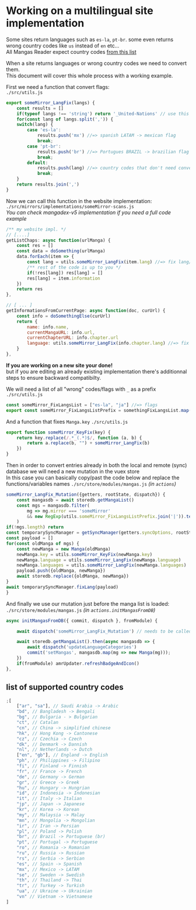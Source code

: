 # Working on a multilingual site implementation

Some sites return languages such as `es-la`, `pt-br`. some even returns wrong country codes like `us` instead of `en` etc...  
All Mangas Reader expect country codes [from this list](#list-of-supported-country-codes)

When a site returns languages or wrong country codes we need to convert them.  
This document will cover this whole process with a working example.

First we need a function that convert flags:  
`./src/utils.js`

```js
export someMirror_LangFix(langs) {
    const results = []
    if(typeof langs !== 'string') return '_United-Nations' // use this flag for unexpected languages
    for(const lang of langs.split(',')) {
    switch(lang) {
        case 'es-la':
            results.push('mx') //=> spanish LATAM -> mexican flag
            break;
        case 'pt-br':
            results.push('br') //=> Portugues BRAZIL -> brazilian flag
            break;
        default:
            results.push(lang) //=> country codes that don't need conversion
            break;
    }
    return results.join(',')
}
```

Now we can call this function in the website implementation:
`./src/mirrors/implementations/someMirror-scans.js`  
_You can check mangadex-v5 implementation if you need a full code example_

```js
/** my website impl. */
// [....]
getListChaps: async function(urlManga) {
    const res = []
    const data = doSomething(urlManga)
    data.forEach(item => {
        const lang = utils.someMirror_LangFix(item.lang) //=> fix lang/flag
        /** rest of the code is up to you */
        if(!res[lang]) res[lang] = []
        res[lang] = item.information
    })
    return res
},

// [ ... ]
getInformationsFromCurrentPage: async function(doc, curUrl) {
    const info = doSomethingElse(curUrl)
    return {
        name: info.name,
        currentMangaURL: info.url,
        currentChapterURL: info.chapter.url
        language: utils.someMirror_LangFix(info.chapter.lang) //=> fix lang/flag
    }
},
```

**If you are working on a new site your done!**  
but if you are editing an already existing implementation there's additionnal steps to ensure backward compatibilty.

We will need a list of all "wrong" codes/flags with `_` as a prefix  
`./src/utils.js`

```js
const someMirror_FixLangsList = ["es-la", "ja"] //=> flags
export const someMirror_FixLangsListPrefix = somethingFixLangsList.map(e => "_" + e) //=> flags with _prefix
```

And a function that fixes `Manga.key`
`./src/utils.js`

```js
export function someMirror_KeyFix(key) {
    return key.replace(/.*_(.*)$/, function (a, b) {
        return a.replace(b, "") + someMirror_LangFix(b)
    })
}
```

Then in order to convert entries already in both the local and remote (sync) database we will need a new mutation in the vuex store  
In this case you can basically copy/past the code below and replace the functions/variables names
`./src/store/modules/mangas.js` _(in `actions`)_

```js
someMirror_LangFix_Mutation({getters, rootState, dispatch}) {
    const mangasdb = await storedb.getMangaList()
    const mgs = mangasdb.filter(
        mg => mg.mirror === 'someMirror'
        && new RegExp(utils.someMirror_FixLangsListPrefix.join('|')).test(mg.key)
    )
if(!mgs.length) return
const temporarySyncManager = getSyncManager(getters.syncOptions, rootState, dispatch)
const payload = []
for(const oldManga of mgs) {
    const newManga = new Manga(oldManga)
    newManga.key = utils.someMirror_KeyFix(newManga.key)
    newManga.language = utils.someMirror_LangFix(newManga.language)
    newManga.languages = utils.someMirror_LangFix(newManga.languages)
    payload.push({oldManga, newManga})
    await storedb.replace({oldManga, newManga})
}
await temporarySyncManager.fixLang(payload)
}
```

And finally we use our mutation just before the manga list is loaded:  
`./src/store/modules/mangas.js` _(in `actions.initMangasFromDB`)_

```js
async initMangasFromDB({ commit, dispatch }, fromModule) {

    await dispatch('someMirror_LangFix_Mutation') // needs to be called before storedb.getMangaList()

    await storedb.getMangaList().then(async mangasdb => {
        await dispatch('updateLanguageCategories')
        commit('setMangas', mangasdb.map(mg => new Manga(mg)));
    })
    if(fromModule) amrUpdater.refreshBadgeAndIcon()
},
```

## list of supported country codes

```js
;[
    ["ar", "sa"], // Saudi Arabia -> Arabic
    "bd", // Bangladesh -> Bengali
    "bg", // Bulgaria - > Bulgarian
    "ct", // Catalan
    "cn", // China -> simplified chinese
    "hk", // Hong Kong -> Cantonese
    "cz", // Czechia -> Czech
    "dk", // Denmark -> Dannish
    "nl", // Netherlands -> Dutch
    ["en", "gb"], // England -> English
    "ph", // Philippines -> Filipino
    "fi", // Finland -> Finnish
    "fr", // France -> French
    "de", // Germany -> German
    "gr", // Greece -> Greek
    "hu", // Hungary -> Hungrian
    "id", // Indonesia -> Indonesian
    "it", // Italy -> Italian
    "jp", // Japan -> Japanese
    "kr", // Korea -> Korean
    "my", // Malaysia -> Malay
    "mn", // Mongolia -> Mongolian
    "ir", // Iran -> Persian
    "pl", // Poland -> Polish
    "br", // Brazil -> Portuguese (br)
    "pt", // Portugal -> Portuguese
    "ro", // Romania -> Romanian
    "ru", // Russia -> Russian
    "rs", // Serbia -> Serbian
    "es", // Spain -> Spanish
    "mx", // Mexico -> LATAM
    "se", // Sweden -> Swedish
    "th", // Thailand -> Thai
    "tr", // Turkey -> Turkish
    "ua", // Ukraine -> Ukrainian
    "vn" // Vietnam -> Vietnamese
]
```
